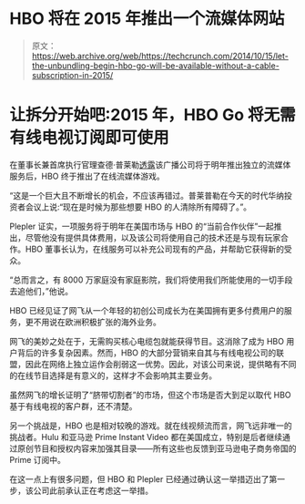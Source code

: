 # HBO 将在 2015 年推出一个流媒体网站

> 原文：<https://web.archive.org/web/https://techcrunch.com/2014/10/15/let-the-unbundling-begin-hbo-go-will-be-available-without-a-cable-subscription-in-2015/>

# 让拆分开始吧:2015 年，HBO Go 将无需有线电视订阅即可使用

在董事长兼首席执行官理查德·普莱勒[透露](https://web.archive.org/web/20230404132306/http://www.timewarner.com/newsroom/press-releases/2014/10/15/hbo-chairman-and-ceo-richard-plepler-announces-hbo-to-offer-a)该广播公司将于明年推出独立的流媒体服务后，HBO 终于推出了在线流媒体游戏。

“这是一个巨大且不断增长的机会，不应该再错过。普莱普勒在今天的时代华纳投资者会议上说:“现在是时候为那些想要 HBO 的人清除所有障碍了。”。

Plepler 证实，一项服务将于明年在美国市场与 HBO 的“当前合作伙伴”一起推出，尽管他没有提供具体费用，以及该公司将使用自己的技术还是与现有玩家合作。HBO 董事长认为，在线服务可以补充公司现有的产品，并帮助它获得新的受众。

“总而言之，有 8000 万家庭没有家庭影院，我们将使用我们所能使用的一切手段去追他们，”他说。

HBO 已经见证了网飞从一个年轻的初创公司成长为在美国拥有更多付费用户的服务，更不用说在欧洲积极扩张的海外业务。

网飞的美妙之处在于，无需购买核心电缆包就能获得节目。这消除了成为 HBO 用户背后的许多复杂因素。然而，HBO 的大部分营销来自其与有线电视公司的联盟，因此在网络上独立运作会削弱这一优势。因此，对该公司来说，提供略有不同的在线节目选择是有意义的，这样才不会影响其主要业务。

虽然网飞的增长证明了“脐带切割者”的市场，但这个市场是否大到足以取代 HBO 基于有线电视的客户群，还不清楚。

另一个挑战是，HBO 也是相对较晚的游戏。就在线视频流而言，网飞远非唯一的挑战者。Hulu 和亚马逊 Prime Instant Video 都在美国成立，特别是后者继续通过原创节目和授权内容来加强其目录——所有这些也反馈到亚马逊电子商务帝国的 Prime 订阅中。

在这一点上有很多问题，但 HBO 和 Plepler 已经通过确认这一举措迈出了第一步，该公司此前承认正在考虑这一举措。